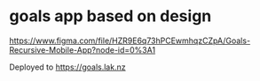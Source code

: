 # goals app based on design 
https://www.figma.com/file/HZR9E6q73hPCEwmhqzCZpA/Goals-Recursive-Mobile-App?node-id=0%3A1

Deployed to https://goals.lak.nz

